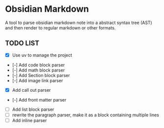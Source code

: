 # Obsidian Markdown

A tool to parse obsidian markdown note into a abstract syntax tree (AST) and then render to regular markdown or other formats.

## TODO LIST

- [x] Use uv to manage the project
- [-] Add code block parser
- [-] Add math block parser
- [-] Add Section block parser
- [-] Add image link parser
- [x] Add call out parser
- [-] Add front matter parser
- [ ] Add list block parser
- [ ] rewrite the paragraph parser, make it as a block containing multiple lines
- [ ] Add inline parser
